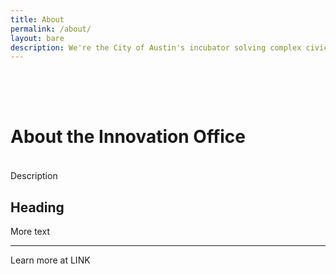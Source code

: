 ```yaml
---
title: About
permalink: /about/
layout: bare
description: We're the City of Austin's incubator solving complex civic problems. 
---
```


<h1 style= "padding-top: 64px; padding-bottom: 18px;"> About the Innovation Office</h1>

Description

## Heading

More text

---

Learn more at LINK
